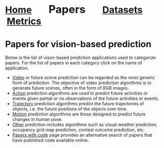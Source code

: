 <a name=top></a>
---
<a href=../README.md#top><l style="font-size:30px">Home</l></a>&nbsp; &nbsp; &nbsp; &nbsp; &nbsp; &nbsp;<l style="font-size:35px">Papers</l>&nbsp; &nbsp; &nbsp; &nbsp; &nbsp; &nbsp;<a href=datasets/../datasets.md#top><l style="font-size:30px">Datasets</l></a>&nbsp; &nbsp; &nbsp; &nbsp; &nbsp; &nbsp;<a href=../metrics.md#top><l style="font-size:30px">Metrics</l></a>&nbsp; &nbsp; &nbsp; &nbsp; &nbsp; &nbsp;
---
# Papers for vision-based prediction
Below is the list of vison-based prediction applications used to categorize papers. For the list of papers in each category click on the name of application.
* <a href=video_papers.md#top>Video</a> or future scene prediction can be regarded as the most generic form of prediction.  The objective of video prediction algorithms is to generate future scenes, often in the form of RGB images.
* <a href=action_papers.md#top>Action</a> prediction algorithms are used to predict future activities or events given partial  or no observations of the future activities or events.
* <a href=trajectory_papers.md#top>Trajectory</a> prediction algorithms predict the future trajectories of objects, i.e. the future positions of the objects over time.
* <a href=motion_papers.md#top>Motion</a> prediction algorithms are those designed to predict future changes in human pose.
* <a href=other_papers.md#top>Other</a>  prediction includes algorithms such as visual weather prediction, occupancy grid map prediction, contest outcome prediction, etc.
* <a href=papers_with_code.md#top>Papers with code</a> page provides an alternative search of papers that have published code available online.